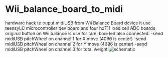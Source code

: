 # Wii_balance_board_to_midi
hardware hack to ouput midiUSB from Wii Balance Board device
it use teensyLC microcontroller dev board and four hx711 load cell ADC boards
original button on Wii balance is use for tare, blue led also connected.
-send midiUSB pitchWheel on channel 1 for X move (4096 is center)
-send midiUSB pitchWheel on channel 2 for Y move (4096 is center)
-send midiUSB pitchWheel on channel 3 for total weight
![schematic](../master/balance.JPG)
